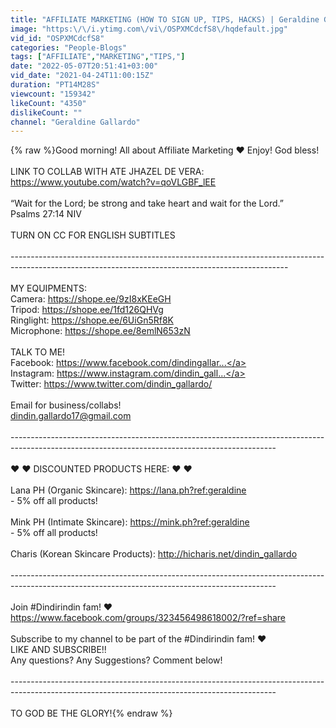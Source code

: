 ```yaml
---
title: "AFFILIATE MARKETING (HOW TO SIGN UP, TIPS, HACKS) | Geraldine Gallardo"
image: "https:\/\/i.ytimg.com\/vi\/OSPXMCdcfS8\/hqdefault.jpg"
vid_id: "OSPXMCdcfS8"
categories: "People-Blogs"
tags: ["AFFILIATE","MARKETING","TIPS,"]
date: "2022-05-07T20:51:41+03:00"
vid_date: "2021-04-24T11:00:15Z"
duration: "PT14M28S"
viewcount: "159342"
likeCount: "4350"
dislikeCount: ""
channel: "Geraldine Gallardo"
---
```

{% raw %}Good morning! All about Affiliate Marketing ❤️  Enjoy! God bless!<br /><br />LINK TO COLLAB WITH ATE JHAZEL DE VERA: <a rel="nofollow" target="blank" href="https://www.youtube.com/watch?v=qoVLGBF_lEE">https://www.youtube.com/watch?v=qoVLGBF_lEE</a><br /><br />“Wait for the Lord; be strong and take heart and wait for the Lord.”<br />‭‭Psalms‬ ‭27:14‬ ‭NIV‬‬<br /><br />TURN ON CC FOR ENGLISH SUBTITLES<br /><br />---------------------------------------------------------------------------------------------------------------------------------------------------<br /><br />MY EQUIPMENTS:<br />Camera: <a rel="nofollow" target="blank" href="https://shope.ee/9zI8xKEeGH">https://shope.ee/9zI8xKEeGH</a><br />Tripod: <a rel="nofollow" target="blank" href="https://shope.ee/1fd126QHVg">https://shope.ee/1fd126QHVg</a><br />Ringlight: <a rel="nofollow" target="blank" href="https://shope.ee/6UiGn5Rf8K">https://shope.ee/6UiGn5Rf8K</a><br />Microphone: <a rel="nofollow" target="blank" href="https://shope.ee/8emlN653zN">https://shope.ee/8emlN653zN</a><br /><br />TALK TO ME!<br />Facebook: <a rel="nofollow" target="blank" href="https://www.facebook.com/dindingallar...">https://www.facebook.com/dindingallar...</a><br />Instagram: <a rel="nofollow" target="blank" href="https://www.instagram.com/dindin_gall...">https://www.instagram.com/dindin_gall...</a><br />Twitter:  <a rel="nofollow" target="blank" href="https://www.twitter.com/dindin_gallardo/">https://www.twitter.com/dindin_gallardo/</a><br /><br />Email for business/collabs! <br />dindin.gallardo17@gmail.com<br /><br />------------------------------------------------------------------------------------------------------------------------------------------------<br /><br />❤️ ❤️  DISCOUNTED PRODUCTS HERE: ❤️ ❤️ <br /><br />Lana PH (Organic Skincare): <a rel="nofollow" target="blank" href="https://lana.ph?ref:geraldine">https://lana.ph?ref:geraldine</a><br />- 5% off all products!<br /><br />Mink PH (Intimate Skincare): <a rel="nofollow" target="blank" href="https://mink.ph?ref:geraldine">https://mink.ph?ref:geraldine</a><br />- 5% off all products!<br /><br />Charis (Korean Skincare Products): <a rel="nofollow" target="blank" href="http://hicharis.net/dindin_gallardo">http://hicharis.net/dindin_gallardo</a><br /><br />------------------------------------------------------------------------------------------------------------------------------------------------<br /><br />Join #Dindirindin fam! ❤️  <a rel="nofollow" target="blank" href="https://www.facebook.com/groups/323456498618002/?ref=share">https://www.facebook.com/groups/323456498618002/?ref=share</a><br /><br />Subscribe to my channel to be part of the #Dindirindin fam! ❤️<br />LIKE AND SUBSCRIBE!!<br />Any questions? Any Suggestions? Comment below!<br /><br />------------------------------------------------------------------------------------------------------------------------------------------------<br /><br />TO GOD BE THE GLORY!{% endraw %}
